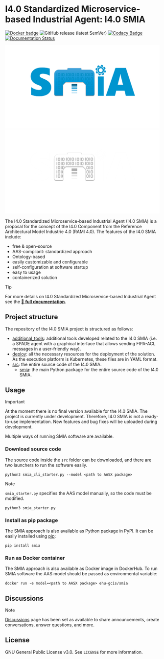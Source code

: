 # I4.0 Standardized Microservice-based Industrial Agent: I4.0 SMIA 

[![Docker badge](https://img.shields.io/docker/pulls/ekhurtado/aas-manager.svg)](https://hub.docker.com/r/ekhurtado/aas-manager/) ![GitHub release (latest SemVer)](https://img.shields.io/github/v/release/ekhurtado/I4_0_SMIA?sort=semver) [![Codacy Badge](https://app.codacy.com/project/badge/Grade/e87506fff1bb4a438c20e11bb7295f51)](https://app.codacy.com/gh/ekhurtado/I4_0_SMIA/dashboard?utm_source=gh&utm_medium=referral&utm_content=&utm_campaign=Badge_grade) [![Documentation Status](https://readthedocs.org/projects/i4-0-smia/badge/?version=latest)](https://i4-0-GITsmia.readthedocs.io/en/latest/)

![I4.0 SMIA Logo Light](images/I4_0_SMIA_logo_positive.png/#gh-light-mode-only "I4.0 SMIA logo")
![I4.0 SMIA Logo Dark](images/I4_0_SMIA_logo_negative.png/#gh-dark-mode-only "I4.0 SMIA logo")

[//]: # (//Dependiendo del modo de GitHub oscuro o claro se añade una imagen u otra&#41;)

The I4.0 Standardized Microservice-based Industrial Agent (I4.0 SMIA) is a proposal for the concept of the I4.0 Component from the Reference Architectural Model Industrie 4.0 (RAMI 4.0). The features of the I4.0 SMIA include:

- free & open-source
- AAS-compliant: standardized approach
- Ontology-based
- easily customizable and configurable
- self-configuration at software startup
- easy to usage
- containerized solution

> [!TIP]
> For more details on I4.0 Standardized Microservice-based Industrial Agent see the [:blue_book: **full documentation**](https://i4-0-smia.readthedocs.io/en/latest/).

## Project structure

The repository of the I4.0 SMIA project is structured as follows:

- [additional_tools](https://github.com/ekhurtado/I4_0_SMIA/tree/main/additional_tools): additional tools developed related to the I4.0 SMIA (i.e. a SPADE agent with a graphical interface that allows sending FIPA-ACL messages in a user-friendly way).
- [deploy](https://github.com/ekhurtado/I4_0_SMIA/tree/main/deploy): all the necessary resources for the deployment of the solution. As the execution platform is Kubernetes, these files are in YAML format.
- [src](https://github.com/ekhurtado/I4_0_SMIA/tree/main/src): the entire source code of the I4.0 SMIA.
  - [smia](https://github.com/ekhurtado/I4_0_SMIA/tree/main/src/smia): the main Python package for the entire source code of the I4.0 SMIA.

## Usage

> [!IMPORTANT]
> At the moment there is no final version available for the I4.0 SMIA.
> The project is currently under development.
> Therefore, I4.0 SMIA is not a ready-to-use implementation.
> New features and bug fixes will be uploaded during development.
 
Multiple ways of running SMIA software are available. 

### Download source code

The source code inside the ``src`` folder can be downloaded, and there are two launchers to run the software easily.

```
python3 smia_cli_starter.py --model <path to AASX package>
```

> [!NOTE]
> ``smia_starter.py`` specifies the AAS model manually, so the code must be modified.

```
python3 smia_starter.py
```

### Install as pip package

The SMIA approach is also available as Python package in PyPI. It can be easily installed using [pip](https://pip.pypa.io/en/stable/):

```
pip install smia
```
[//]: # (TODO actualizar con el nombre cuando se publique)

### Run as Docker container

The SMIA approach is also available as Docker image in DockerHub. To run SMIA software the AAS model should be passed as environmental variable:

```
docker run -e model=<path to AASX package> ehu-gcis/smia
```
[//]: # (TODO actualizar con el nombre cuando se publique)

## Discussions

> [!NOTE]
> [Discussions](https://github.com/ekhurtado/Component_I4_0/discussions) page has been set as available to share announcements, create conversations, answer questions, and more.

## License

GNU General Public License v3.0. See `LICENSE` for more information.
